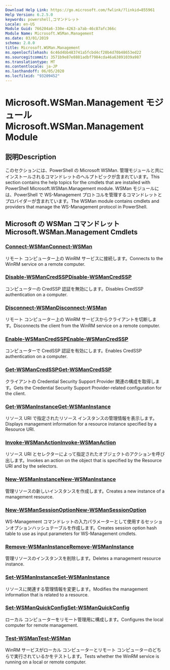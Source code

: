 ```yaml
---
Download Help Link: https://go.microsoft.com/fwlink/?linkid=855961
Help Version: 6.2.5.0
keywords: powershell,コマンドレット
Locale: en-US
Module Guid: 766204a6-330e-4263-a7ab-46c87afc366c
Module Name: Microsoft.WSMan.Management
ms.date: 03/01/2019
schema: 2.0.0
title: Microsoft.WSMan.Management
ms.openlocfilehash: 6c46d4bb483741a5fcbd4cf20b4d70b48653ed22
ms.sourcegitcommit: 3571b9e87e8881adbf7984cda46a63891039a987
ms.translationtype: MT
ms.contentlocale: ja-JP
ms.lasthandoff: 06/05/2020
ms.locfileid: "93209452"
---
```

# <span data-ttu-id="b1e60-103">Microsoft.WSMan.Management モジュール</span><span class="sxs-lookup"><span data-stu-id="b1e60-103">Microsoft.WSMan.Management Module</span></span>

## <span data-ttu-id="b1e60-104">説明</span><span class="sxs-lookup"><span data-stu-id="b1e60-104">Description</span></span>

<span data-ttu-id="b1e60-105">このセクションには、PowerShell の Microsoft WSMan. 管理モジュールと共にインストールされるコマンドレットのヘルプトピックが含まれています。</span><span class="sxs-lookup"><span data-stu-id="b1e60-105">This section contains the help topics for the cmdlets that are installed with PowerShell Microsoft.WSMan.Management module.</span></span> <span data-ttu-id="b1e60-106">WSMan モジュールには、PowerShell で WS-Management プロトコルを管理するコマンドレットとプロバイダーが含まれています。</span><span class="sxs-lookup"><span data-stu-id="b1e60-106">The WSMan module contains cmdlets and providers that manage the WS-Management protocol in PowerShell.</span></span>

## <span data-ttu-id="b1e60-107">Microsoft の WSMan コマンドレット</span><span class="sxs-lookup"><span data-stu-id="b1e60-107">Microsoft.WSMan.Management Cmdlets</span></span>

### [<span data-ttu-id="b1e60-108">Connect-WSMan</span><span class="sxs-lookup"><span data-stu-id="b1e60-108">Connect-WSMan</span></span>](Connect-WSMan.md)
<span data-ttu-id="b1e60-109">リモート コンピューター上の WinRM サービスに接続します。</span><span class="sxs-lookup"><span data-stu-id="b1e60-109">Connects to the WinRM service on a remote computer.</span></span>

### [<span data-ttu-id="b1e60-110">Disable-WSManCredSSP</span><span class="sxs-lookup"><span data-stu-id="b1e60-110">Disable-WSManCredSSP</span></span>](Disable-WSManCredSSP.md)
<span data-ttu-id="b1e60-111">コンピューターの CredSSP 認証を無効にします。</span><span class="sxs-lookup"><span data-stu-id="b1e60-111">Disables CredSSP authentication on a computer.</span></span>

### [<span data-ttu-id="b1e60-112">Disconnect-WSMan</span><span class="sxs-lookup"><span data-stu-id="b1e60-112">Disconnect-WSMan</span></span>](Disconnect-WSMan.md)
<span data-ttu-id="b1e60-113">リモート コンピューター上の WinRM サービスからクライアントを切断します。</span><span class="sxs-lookup"><span data-stu-id="b1e60-113">Disconnects the client from the WinRM service on a remote computer.</span></span>

### [<span data-ttu-id="b1e60-114">Enable-WSManCredSSP</span><span class="sxs-lookup"><span data-stu-id="b1e60-114">Enable-WSManCredSSP</span></span>](Enable-WSManCredSSP.md)
<span data-ttu-id="b1e60-115">コンピューターで CredSSP 認証を有効にします。</span><span class="sxs-lookup"><span data-stu-id="b1e60-115">Enables CredSSP authentication on a computer.</span></span>

### [<span data-ttu-id="b1e60-116">Get-WSManCredSSP</span><span class="sxs-lookup"><span data-stu-id="b1e60-116">Get-WSManCredSSP</span></span>](Get-WSManCredSSP.md)
<span data-ttu-id="b1e60-117">クライアントの Credential Security Support Provider 関連の構成を取得します。</span><span class="sxs-lookup"><span data-stu-id="b1e60-117">Gets the Credential Security Support Provider-related configuration for the client.</span></span>

### [<span data-ttu-id="b1e60-118">Get-WSManInstance</span><span class="sxs-lookup"><span data-stu-id="b1e60-118">Get-WSManInstance</span></span>](Get-WSManInstance.md)
<span data-ttu-id="b1e60-119">リソース URI で指定されたリソース インスタンスの管理情報を表示します。</span><span class="sxs-lookup"><span data-stu-id="b1e60-119">Displays management information for a resource instance specified by a Resource URI.</span></span>

### [<span data-ttu-id="b1e60-120">Invoke-WSManAction</span><span class="sxs-lookup"><span data-stu-id="b1e60-120">Invoke-WSManAction</span></span>](Invoke-WSManAction.md)
<span data-ttu-id="b1e60-121">リソース URI とセレクターによって指定されたオブジェクトのアクションを呼び出します。</span><span class="sxs-lookup"><span data-stu-id="b1e60-121">Invokes an action on the object that is specified by the Resource URI and by the selectors.</span></span>

### [<span data-ttu-id="b1e60-122">New-WSManInstance</span><span class="sxs-lookup"><span data-stu-id="b1e60-122">New-WSManInstance</span></span>](New-WSManInstance.md)
<span data-ttu-id="b1e60-123">管理リソースの新しいインスタンスを作成します。</span><span class="sxs-lookup"><span data-stu-id="b1e60-123">Creates a new instance of a management resource.</span></span>

### [<span data-ttu-id="b1e60-124">New-WSManSessionOption</span><span class="sxs-lookup"><span data-stu-id="b1e60-124">New-WSManSessionOption</span></span>](New-WSManSessionOption.md)
<span data-ttu-id="b1e60-125">WS-Management コマンドレットの入力パラメーターとして使用するセッションオプションハッシュテーブルを作成します。</span><span class="sxs-lookup"><span data-stu-id="b1e60-125">Creates session option hash table to use as input parameters for WS-Management cmdlets.</span></span>

### [<span data-ttu-id="b1e60-126">Remove-WSManInstance</span><span class="sxs-lookup"><span data-stu-id="b1e60-126">Remove-WSManInstance</span></span>](Remove-WSManInstance.md)
<span data-ttu-id="b1e60-127">管理リソースのインスタンスを削除します。</span><span class="sxs-lookup"><span data-stu-id="b1e60-127">Deletes a management resource instance.</span></span>

### [<span data-ttu-id="b1e60-128">Set-WSManInstance</span><span class="sxs-lookup"><span data-stu-id="b1e60-128">Set-WSManInstance</span></span>](Set-WSManInstance.md)
<span data-ttu-id="b1e60-129">リソースに関連する管理情報を変更します。</span><span class="sxs-lookup"><span data-stu-id="b1e60-129">Modifies the management information that is related to a resource.</span></span>

### [<span data-ttu-id="b1e60-130">Set-WSManQuickConfig</span><span class="sxs-lookup"><span data-stu-id="b1e60-130">Set-WSManQuickConfig</span></span>](Set-WSManQuickConfig.md)
<span data-ttu-id="b1e60-131">ローカル コンピューターをリモート管理用に構成します。</span><span class="sxs-lookup"><span data-stu-id="b1e60-131">Configures the local computer for remote management.</span></span>

### [<span data-ttu-id="b1e60-132">Test-WSMan</span><span class="sxs-lookup"><span data-stu-id="b1e60-132">Test-WSMan</span></span>](Test-WSMan.md)
<span data-ttu-id="b1e60-133">WinRM サービスがローカル コンピューターとリモート コンピューターのどちらで実行されているかをテストします。</span><span class="sxs-lookup"><span data-stu-id="b1e60-133">Tests whether the WinRM service is running on a local or remote computer.</span></span>
